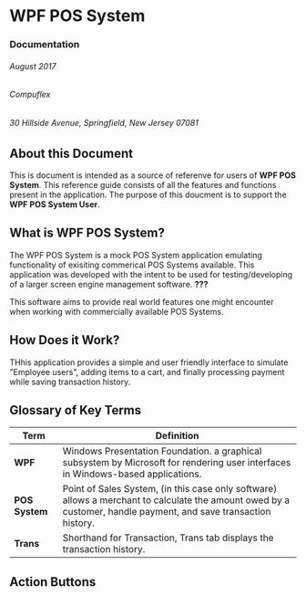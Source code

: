 # WPF POS System
### Documentation
###### August 2017
###### Compuflex
###### 30 Hillside Avenue, Springfield, New Jersey 07081


## About this Document
This is document is intended as a source of referenve for users of __WPF POS System__. This reference guide consists of all the features and functions present in the application. 
The purpose of this doucment is to support the **WPF POS System User**.

## What is WPF POS System?
The WPF POS System is a mock POS System application emulating functionality of exisiting commerical POS Systems available. This application was developed with the intent to be used for testing/developing of a larger screen engine management software. **???**

This software aims to provide real world features one might encounter when working with commercially available POS Systems.

## How Does it Work?
THhis application provides a simple and user friendly interface to simulate "Employee users", adding items to a cart, and finally processing payment while saving transaction history.

## Glossary of Key Terms
| **Term**       | Definition                                                                                                                                                      |
|----------------|-----------------------------------------------------------------------------------------------------------------------------------------------------------------|
| **WPF**        | Windows Presentation Foundation. a graphical subsystem by Microsoft for rendering user interfaces in Windows-based applications.                                |
| **POS System** | Point of Sales System, (in this case only software) allows a merchant to calculate the amount owed by a customer, handle payment, and save transaction history. |
| **Trans**      | Shorthand for Transaction, Trans tab displays the transaction history. |

## Action Buttons
